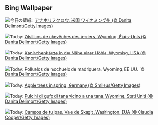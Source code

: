 ## Bing Wallpaper
![](https://www.bing.com/th?id=OHR.OwlSiblings_JA-JP4322199651_UHD.jpg&w=1000)今日の壁紙: &nbsp;[アナホリフクロウ, 米国 ワイオミング州 (© Danita Delimont/Getty Images)](https://www.bing.com/th?id=OHR.OwlSiblings_JA-JP4322199651_UHD.jpg)
<br><br/>
![](https://www.bing.com/th?id=OHR.OwlSiblings_FR-FR6049514538_UHD.jpg&w=1000)Today: [Oisillons de chevêches des terriers, Wyoming, États-Unis (© Danita Delimont/Getty Images)](https://www.bing.com/th?id=OHR.OwlSiblings_FR-FR6049514538_UHD.jpg)
<br><br/>
![](https://www.bing.com/th?id=OHR.OwlSiblings_DE-DE4556808000_UHD.jpg&w=1000)Today: [Kaninchenkäuze in der Nähe einer Höhle, Wyoming, USA (© Danita Delimont/Getty Images)](https://www.bing.com/th?id=OHR.OwlSiblings_DE-DE4556808000_UHD.jpg)
<br><br/>
![](https://www.bing.com/th?id=OHR.OwlSiblings_ES-ES3032029640_UHD.jpg&w=1000)Today: [Polluelos de mochuelo de madriguera, Wyoming, EE.UU. (© Danita Delimont/Getty Images)](https://www.bing.com/th?id=OHR.OwlSiblings_ES-ES3032029640_UHD.jpg)
<br><br/>
![](https://www.bing.com/th?id=OHR.SpringApple_EN-GB3722989537_UHD.jpg&w=1000)Today: [Apple trees in spring, Germany (© Smileus/Getty Images)](https://www.bing.com/th?id=OHR.SpringApple_EN-GB3722989537_UHD.jpg)
<br><br/>
![](https://www.bing.com/th?id=OHR.OwlSiblings_IT-IT3656877654_UHD.jpg&w=1000)Today: [Pulcini di gufo di tana vicino a una tana, Wyoming, Stati Uniti (© Danita Delimont/Getty Images)](https://www.bing.com/th?id=OHR.OwlSiblings_IT-IT3656877654_UHD.jpg)
<br><br/>
![](https://www.bing.com/th?id=OHR.SkagitValleyTulips_PT-BR5378800364_UHD.jpg&w=1000)Today: [Campos de tulipas, Vale de Skagit ,Washington, EUA (© Claudia Cooper/Getty Images)](https://www.bing.com/th?id=OHR.SkagitValleyTulips_PT-BR5378800364_UHD.jpg)
<br><br/>
